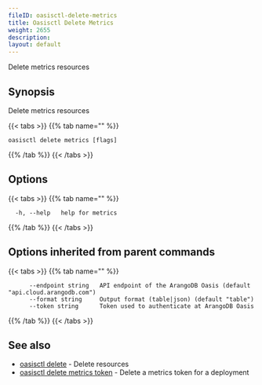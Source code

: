 ```yaml
---
fileID: oasisctl-delete-metrics
title: Oasisctl Delete Metrics
weight: 2655
description: 
layout: default
---
```

Delete metrics resources

## Synopsis

Delete metrics resources

{{< tabs >}}
{{% tab name="" %}}
```
oasisctl delete metrics [flags]
```
{{% /tab %}}
{{< /tabs >}}

## Options

{{< tabs >}}
{{% tab name="" %}}
```
  -h, --help   help for metrics
```
{{% /tab %}}
{{< /tabs >}}

## Options inherited from parent commands

{{< tabs >}}
{{% tab name="" %}}
```
      --endpoint string   API endpoint of the ArangoDB Oasis (default "api.cloud.arangodb.com")
      --format string     Output format (table|json) (default "table")
      --token string      Token used to authenticate at ArangoDB Oasis
```
{{% /tab %}}
{{< /tabs >}}

## See also

* [oasisctl delete]()	 - Delete resources
* [oasisctl delete metrics token](oasisctl-delete-metrics-token)	 - Delete a metrics token for a deployment

